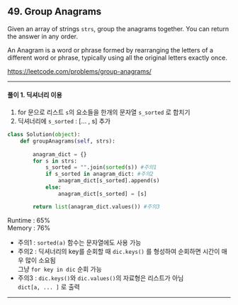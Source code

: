 ## 49. Group Anagrams

Given an array of strings `strs`, group the anagrams together. You can return the answer in any order.

An Anagram is a word or phrase formed by rearranging the letters of a different word or phrase, typically using all the original letters exactly once.

https://leetcode.com/problems/group-anagrams/

---


#### 풀이 1. 딕셔너리 이용
1. for 문으로 리스트 `s`의 요소들을 한개의 문자열 `s_sorted` 로 합치기
2. 딕셔너리에 `s_sorted` : [... , s] 추가

```python
class Solution(object):
    def groupAnagrams(self, strs):
    
        anagram_dict = {}
        for s in strs:
            s_sorted = "".join(sorted(s)) #주의1
            if s_sorted in anagram_dict: #주의2
                anagram_dict[s_sorted].append(s)
            else:
                anagram_dict[s_sorted] = [s]

        return list(anagram_dict.values()) #주의3
```

Runtime : 65%  
Memory : 76%

* 주의1 : `sorted(a)` 함수는 문자열에도 사용 가능
* 주의2 : 딕셔너리의 key를 순회할 때 `dic.keys()` 를 형성하여 순회하면 시간이 매우 많이 소요됨  
  그냥 `for key in dic` 순회 가능
* 주의3 : `dic.keys()`와 `dic.values()`의 자료형은 리스트가 아님  
  `dict[a, ... ]` 로 출력

---

